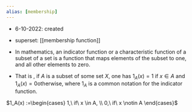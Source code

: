 ```yaml
---
alias: [membership]
---
```

- 6-10-2022: created

- superset: [[membership function]]


- In mathematics, an indicator function or a characteristic function of a subset of a set is a function that maps elements of the subset to one, and all other elements to zero.

- That is , if $A$ is a subset of some set $X$, one has $1_A(x) = 1$ if $x \in A$ and $1_A(x)=0$otherwise, where $1_A$ is a common notation for the indicator function. 


$1_A(x) :=\begin{cases} 1,\ if\ x \in A, \\ 0,\ if\ x \notin A \end{cases}$
